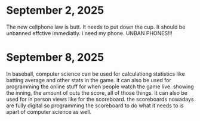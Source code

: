 # September 2, 2025
The new cellphone law is butt. It needs to put down the cup. It should be unbanned effctive immediatly. i need my phone. UNBAN PHONES!!!
# September 8, 2025
In baseball, computer science can be used for calculationg statistics like batting average and other stats in the game. it can also be used for programming the online stuff for when people watch the game live. showing the inning, the amount of outs the score, all of those things. It can also be used for in person views like for the scoreboard. the scoreboards nowadays are fully digital so programming the scoreboard to do what it needs to is apart of computer science as well.
